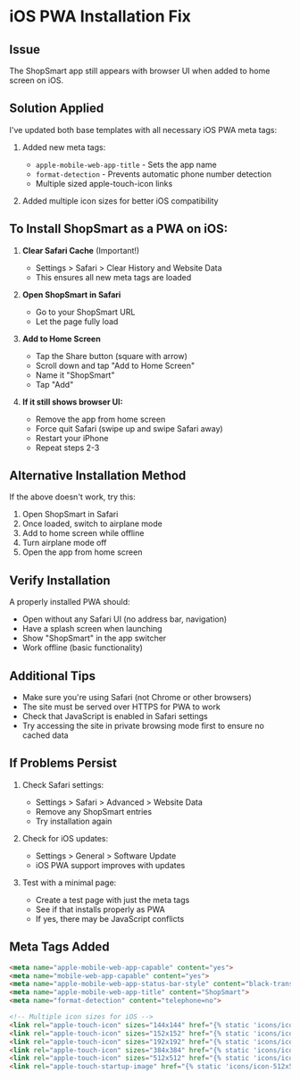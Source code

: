 # iOS PWA Installation Fix

## Issue
The ShopSmart app still appears with browser UI when added to home screen on iOS.

## Solution Applied

I've updated both base templates with all necessary iOS PWA meta tags:

1. Added new meta tags:
   - `apple-mobile-web-app-title` - Sets the app name
   - `format-detection` - Prevents automatic phone number detection
   - Multiple sized apple-touch-icon links

2. Added multiple icon sizes for better iOS compatibility

## To Install ShopSmart as a PWA on iOS:

1. **Clear Safari Cache** (Important!)
   - Settings > Safari > Clear History and Website Data
   - This ensures all new meta tags are loaded

2. **Open ShopSmart in Safari**
   - Go to your ShopSmart URL
   - Let the page fully load

3. **Add to Home Screen**
   - Tap the Share button (square with arrow)
   - Scroll down and tap "Add to Home Screen"
   - Name it "ShopSmart"
   - Tap "Add"

4. **If it still shows browser UI:**
   - Remove the app from home screen
   - Force quit Safari (swipe up and swipe Safari away)
   - Restart your iPhone
   - Repeat steps 2-3

## Alternative Installation Method

If the above doesn't work, try this:

1. Open ShopSmart in Safari
2. Once loaded, switch to airplane mode
3. Add to home screen while offline
4. Turn airplane mode off
5. Open the app from home screen

## Verify Installation

A properly installed PWA should:
- Open without any Safari UI (no address bar, navigation)
- Have a splash screen when launching
- Show "ShopSmart" in the app switcher
- Work offline (basic functionality)

## Additional Tips

- Make sure you're using Safari (not Chrome or other browsers)
- The site must be served over HTTPS for PWA to work
- Check that JavaScript is enabled in Safari settings
- Try accessing the site in private browsing mode first to ensure no cached data

## If Problems Persist

1. Check Safari settings:
   - Settings > Safari > Advanced > Website Data
   - Remove any ShopSmart entries
   - Try installation again

2. Check for iOS updates:
   - Settings > General > Software Update
   - iOS PWA support improves with updates

3. Test with a minimal page:
   - Create a test page with just the meta tags
   - See if that installs properly as PWA
   - If yes, there may be JavaScript conflicts

## Meta Tags Added

```html
<meta name="apple-mobile-web-app-capable" content="yes">
<meta name="mobile-web-app-capable" content="yes">
<meta name="apple-mobile-web-app-status-bar-style" content="black-translucent">
<meta name="apple-mobile-web-app-title" content="ShopSmart">
<meta name="format-detection" content="telephone=no">

<!-- Multiple icon sizes for iOS -->
<link rel="apple-touch-icon" sizes="144x144" href="{% static 'icons/icon-144x144.png' %}">
<link rel="apple-touch-icon" sizes="152x152" href="{% static 'icons/icon-152x152.png' %}">
<link rel="apple-touch-icon" sizes="192x192" href="{% static 'icons/icon-192x192.png' %}">
<link rel="apple-touch-icon" sizes="384x384" href="{% static 'icons/icon-384x384.png' %}">
<link rel="apple-touch-icon" sizes="512x512" href="{% static 'icons/icon-512x512.png' %}">
<link rel="apple-touch-startup-image" href="{% static 'icons/icon-512x512.png' %}">
```
